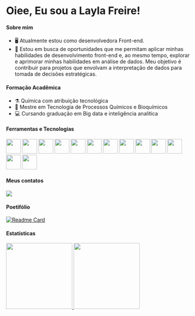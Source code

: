 # Oiee, Eu sou a Layla Freire!
#### Sobre mim
-  :desktop_computer: Atualmente estou como desenvolvedora Front-end.
- 👀 Estou em busca de oportunidades que me permitam aplicar minhas habilidades de desenvolvimento front-end e, ao mesmo tempo, explorar e aprimorar minhas habilidades em análise de dados. Meu objetivo é contribuir para projetos que envolvam a interpretação de dados para tomada de decisões estratégicas.
  
#### Formação Acadêmica
- :alembic: Química com atribuição tecnológica
- :test_tube: Mestre em Tecnologia de Processos Químicos e Bioquímicos
- :computer: Cursando graduação em Big data e inteligência analítica
  
#### Ferramentas e Tecnologias
<img loading="lazy" src="https://cdn.jsdelivr.net/gh/devicons/devicon/icons/html5/html5-original.svg" width="40" height="40"/> <img loading="lazy" src="https://cdn.jsdelivr.net/gh/devicons/devicon/icons/css3/css3-original.svg" width="40" height="40"/> <img loading="lazy" src="https://cdn.jsdelivr.net/gh/devicons/devicon/icons/javascript/javascript-original.svg" width="40" height="40"/> <img loading="lazy" src="https://cdn.jsdelivr.net/gh/devicons/devicon/icons/bootstrap/bootstrap-original.svg" width="40" height="40"/> <img loading="lazy" src="https://cdn.jsdelivr.net/gh/devicons/devicon/icons/canva/canva-original.svg" width="40" height="40"/> <img loading="lazy" src="https://cdn.jsdelivr.net/gh/devicons/devicon/icons/figma/figma-original.svg" width="40" height="40"/> <img loading="lazy" src="https://cdn.jsdelivr.net/gh/devicons/devicon/icons/github/github-original.svg" width="40" height="40"/> <img loading="lazy" src="https://cdn.jsdelivr.net/gh/devicons/devicon/icons/git/git-original.svg" width="40" height="40"/> <img loading="lazy" src="https://cdn.jsdelivr.net/gh/devicons/devicon/icons/trello/trello-plain.svg" width="40" height="40"/> <img loading="lazy" src="https://cdn.jsdelivr.net/gh/devicons/devicon/icons/python/python-original.svg" width="40" height="40"/> <img loading="lazy" src="https://cdn.jsdelivr.net/gh/devicons/devicon/icons/mysql/mysql-original.svg" width="40" height="40"/> <img loading="lazy" src="https://cdn.jsdelivr.net/gh/devicons/devicon/icons/react/react-original.svg" width="40" height="40"/> <img loading="lazy" src="https://cdn.jsdelivr.net/gh/devicons/devicon/icons/nestjs/nestjs-plain.svg" width="40" height="40"/>

#### Meus contatos
<div>
<a href="https://www.linkedin.com/in/layla-freire" target="_blank"><img loading="lazy" src="https://img.shields.io/badge/-LinkedIn-%230077B5?style=for-the-badge&logo=linkedin&logoColor=white" target="_blank"></a>   
</div>

#### Poetifólio

[![Readme Card](https://github-readme-stats.vercel.app/api/pin/?username=layla-freire&repo=Portifolio&show_owner=true)](https://layla-freire.github.io/portifolio/)

#### Estatísticas
<div>
<a href="https://github.com/layla-freire">
<img loading="lazy" height="180em" src="https://github-readme-stats.vercel.app/api/top-langs/?username=layla-freire&layout=compact&langs_count=7"/>
<img loading="lazy" height="180em" src="https://github-readme-stats.vercel.app/api?username=layla-freire&show_icons=true&include_all_commits=true&count_private=true"/>
</div>
<!---
Layla-Freire/Layla-Freire is a ✨ special ✨ repository because its `README.md` (this file) appears on your GitHub profile.
You can click the Preview link to take a look at your changes.
--->
